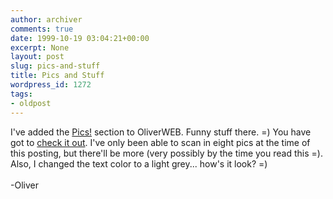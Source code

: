 ```yaml
---
author: archiver
comments: true
date: 1999-10-19 03:04:21+00:00
excerpt: None
layout: post
slug: pics-and-stuff
title: Pics and Stuff
wordpress_id: 1272
tags:
- oldpost
---
```


I've added the <a href="http://www.oliverweb.com/pics/index.shtml">Pics!</a> section to OliverWEB. Funny stuff there. =) You have got to <a href="http://www.oliverweb.com/pics/index.shtml">check it out</a>. I've only been able to scan in eight pics at the time of this posting, but there'll be more (very possibly by the time you read this =). Also, I changed the text color to a light grey... how's it look? =)<br /><br />-Oliver